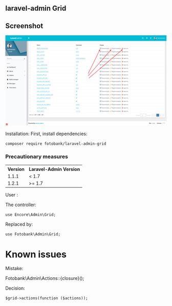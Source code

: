 ## laravel-admin Grid

## Screenshot

![screenshot](https://github.com/fotobank/laravel-admin-grid/blob/master/Screenshot.png)

Installation:
First, install dependencies:

    composer require fotobank/laravel-admin-grid
 
### Precautionary measures
<div>
    <table border="0">
	  <tr>
	    <th>Version</th>
	    <th>Laravel-Admin Version</th>
	  </tr>
	  <tr>
	    <td>1.1.1</td>
	    <td>< 1.7</td>
	  </tr>
	  <tr>
        <td>1.2.1</td>
        <td>>= 1.7</td>
      </tr>
	</table>
</div>    
    
User :

The controller:
       
    use Encore\Admin\Grid;
       
Replaced by:

    use Fotobank\Admin\Grid;

# Known issues

Mistake:

Fotobank\Admin\Actions::{closure}();
    
Decision:

    $grid->actions(function ($actions));
